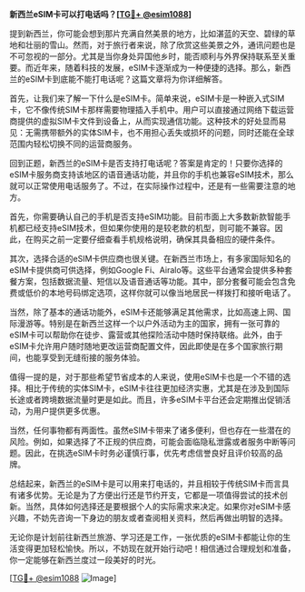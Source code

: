 **新西兰eSIM卡可以打电话吗？[[TG💪+ @esim1088](https://t.me/s/esim1088)]**

提到新西兰，你可能会想到那片充满自然美景的地方，比如湛蓝的天空、碧绿的草地和壮丽的雪山。然而，对于旅行者来说，除了欣赏这些美景之外，通讯问题也是不可忽视的一部分。尤其是当你身处异国他乡时，能否顺利与外界保持联系至关重要。而近年来，随着科技的发展，eSIM卡逐渐成为一种便捷的选择。那么，新西兰的eSIM卡到底能不能打电话呢？这篇文章将为你详细解答。

首先，让我们来了解一下什么是eSIM卡。简单来说，eSIM卡是一种嵌入式SIM卡，它不像传统SIM卡那样需要物理插入手机中。用户可以直接通过网络下载运营商提供的虚拟SIM卡文件到设备上，从而实现通信功能。这种技术的好处显而易见：无需携带额外的实体SIM卡，也不用担心丢失或损坏的问题，同时还能在全球范围内轻松切换不同的运营商服务。

回到正题，新西兰的eSIM卡是否支持打电话呢？答案是肯定的！只要你选择的eSIM卡服务商支持该地区的语音通话功能，并且你的手机也兼容eSIM技术，那么就可以正常使用电话服务了。不过，在实际操作过程中，还是有一些需要注意的地方。

首先，你需要确认自己的手机是否支持eSIM功能。目前市面上大多数新款智能手机都已经支持eSIM技术，但如果你使用的是较老款的机型，则可能不兼容。因此，在购买之前一定要仔细查看手机规格说明，确保其具备相应的硬件条件。

其次，选择合适的eSIM卡供应商也很关键。在新西兰市场上，有多家国际知名的eSIM卡提供商可供选择，例如Google Fi、Airalo等。这些平台通常会提供多种套餐方案，包括数据流量、短信以及语音通话等功能。其中，部分套餐可能会包含免费或低价的本地号码绑定选项，这样你就可以像当地居民一样拨打和接听电话了。

当然，除了基本的通话功能外，eSIM卡还能够满足其他需求，比如高速上网、国际漫游等。特别是在新西兰这样一个以户外活动为主的国家，拥有一张可靠的eSIM卡可以帮助你在徒步、露营或其他探险活动中随时保持联络。此外，由于eSIM卡允许用户随时随地更改运营商配置文件，因此即使是在多个国家旅行期间，也能享受到无缝衔接的服务体验。

值得一提的是，对于那些希望节省成本的人来说，使用eSIM卡也是一个不错的选择。相比于传统的实体SIM卡，eSIM卡往往更加经济实惠，尤其是在涉及到国际长途或者跨境数据流量时更是如此。而且，许多eSIM卡平台还会定期推出促销活动，为用户提供更多优惠。

当然，任何事物都有两面性。虽然eSIM卡带来了诸多便利，但也存在一些潜在的风险。例如，如果选择了不正规的供应商，可能会面临隐私泄露或者服务中断等问题。因此，在挑选eSIM卡时务必谨慎行事，优先考虑信誉良好且评价较高的品牌。

总结起来，新西兰的eSIM卡是可以用来打电话的，并且相较于传统SIM卡而言具有诸多优势。无论是为了方便出行还是节约开支，它都是一项值得尝试的技术创新。当然，具体如何选择还是要根据个人的实际需求来决定。如果你对eSIM卡感兴趣，不妨先咨询一下身边的朋友或者查阅相关资料，然后再做出明智的选择。

无论你是计划前往新西兰旅游、学习还是工作，一张优质的eSIM卡都能让你的生活变得更加轻松愉快。所以，不妨现在就开始行动吧！相信通过合理规划和准备，你一定能够在新西兰度过一段美好的时光。

[[TG💪+ @esim1088](https://t.me/s/esim1088) ![Image](https://i.postimg.cc/4NQfJmqS/Snipaste-2025-05-13-00-14-12.png)]